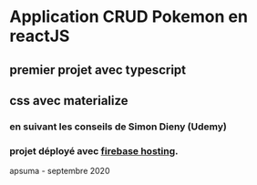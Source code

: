 # Application CRUD Pokemon en reactJS
## premier projet avec typescript
## css avec materialize
### en suivant les conseils de Simon Dieny (Udemy)
### projet déployé avec [firebase hosting](https://poke-react-bb409.firebaseapp.com).
apsuma - septembre 2020

